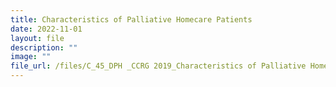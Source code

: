 ```yaml
---
title: Characteristics of Palliative Homecare Patients
date: 2022-11-01
layout: file
description: ""
image: ""
file_url: /files/C_45_DPH _CCRG 2019_Characteristics of Palliative Homecare Patients.pdf
---
```

